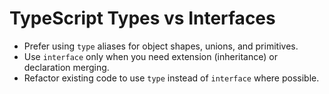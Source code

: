 # TypeScript Types vs Interfaces

- Prefer using `type` aliases for object shapes, unions, and primitives.
- Use `interface` only when you need extension (inheritance) or declaration merging.
- Refactor existing code to use `type` instead of `interface` where possible.
